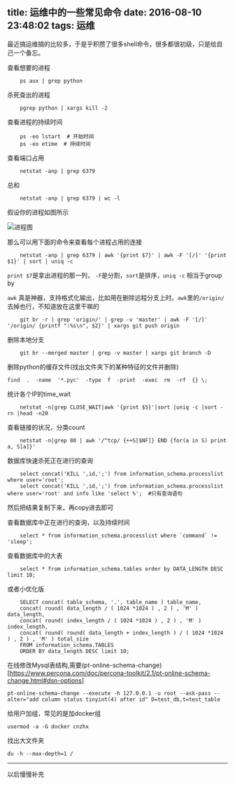 title: 运维中的一些常见命令
date: 2016-08-10 23:48:02
tags: 运维
---

最近搞运维搞的比较多，于是乎积攒了很多shell命令，很多都很初级，只是给自己一个备忘。<!--more-->

查看想要的进程

        ps aux | grep python

杀死查出的进程

        pgrep python | xargs kill -2

查看进程的持续时间

        ps -eo lstart  # 开始时间
        ps -eo etime  # 持续时间

查看端口占用

        netstat -anp | grep 6379

总和

        netstat -anp | grep 6379 | wc -l

假设你的进程如图所示

![进程图](http://7xlo8n.com1.z0.glb.clouddn.com/%E7%AB%AF%E5%8F%A3%E8%BF%9B%E7%A8%8B%E5%8D%A0%E7%94%A8.png)

那么可以用下面的命令来查看每个进程占用的连接

        netstat -anp | grep 6379 | awk '{print $7}' | awk -F '[/]' '{print $1}' | sort | uniq -c

`print $7`是拿出进程的那一列， `-F`是分割，`sort`是排序，`uniq -c` 相当于group by

`awk` 真是神器，支持格式化输出，比如用在删除远程分支上时。`awk`里的`/origin/`去掉也行，不知道放在这里干嘛的

        git br -r | grep 'origin/' | grep -v 'master' | awk -F '[/]' '/origin/ {printf ":%s\n", $2}' | xargs git push origin

删除本地分支

        git br --merged master | grep -v master | xargs git branch -D

删除python的缓存文件(找出文件夹下的某种特征的文件并删除)

```
find  .  -name  '*.pyc'  -type  f  -print  -exec  rm  -rf  {} \;
```

统计各个IP的time_wait

        netstat -n|grep CLOSE_WAIT|awk '{print $5}'|sort |uniq -c |sort -rn |head -n20

查看链接的状况，分类count

        netstat -n|grep 80 | awk '/^tcp/ {++S[$NF]} END {for(a in S) print a, S[a]}'

数据库快速杀死正在进行的查询

        select concat('KILL ',id,';') from information_schema.processlist where user='root';
        select concat('KILL ',id,';') from information_schema.processlist where user='root' and info like 'select %';  #只有查询语句

然后把结果复制下来，再copy进去即可

查看数据库中正在进行的查询，以及持续时间

        select * from information_schema.processlist where `command` != 'sleep';

查看数据库中的大表

        select * from information_schema.tables order by DATA_LENGTH DESC limit 10;

或者小优化版

        SELECT concat( table_schema, '.', table_name ) table_name,
        concat( round( data_length / ( 1024 *1024 ) , 2 ) , 'M' ) data_length,
        concat( round( index_length / ( 1024 *1024 ) , 2 ) , 'M' ) index_length,
        concat( round( round( data_length + index_length ) / ( 1024 *1024 ) , 2 ) , 'M' ) total_size
        FROM information_schema.TABLES
        ORDER BY data_length DESC limit 10;

在线修改Mysql表结构,需要(pt-online-schema-change)[https://www.percona.com/doc/percona-toolkit/2.1/pt-online-schema-change.html#dsn-options]

```
pt-online-schema-change --execute -h 127.0.0.1 -u root --ask-pass --alter="add column status tinyint(4) after id" D=test_db,t=test_table
```

给用户加组，常见的是加docker组

```
usermod -a -G docker cnzhx
```

找出大文件夹

```
du -h --max-depth=1 /
```

- - -

以后慢慢补充
